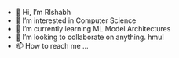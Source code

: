 - 👋 Hi, I’m RIshabh
- 👀 I’m interested in Computer Science
- 🌱 I’m currently learning ML Model Architectures
- 💞️ I’m looking to collaborate on anything. hmu!
- 📫 How to reach me ...

<!---
shippaishi/shippaishi is a ✨ special ✨ repository because its `README.md` (this file) appears on your GitHub profile.
You can click the Preview link to take a look at your changes.
--->

